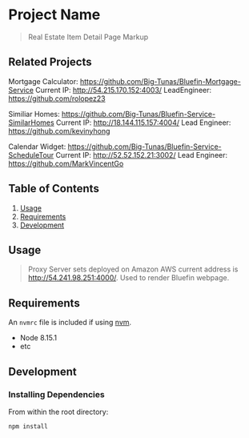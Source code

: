 # Project Name

> Real Estate Item Detail Page Markup

## Related Projects
Mortgage Calculator:
https://github.com/Big-Tunas/Bluefin-Mortgage-Service
Current IP: http://54.215.170.152:4003/
LeadEngineer: https://github.com/rolopez23

Similiar Homes:
https://github.com/Big-Tunas/Bluefin-Service-SimilarHomes
Current IP: http://18.144.115.157:4004/
Lead Engineer: https://github.com/kevinyhong

Calendar Widget:
https://github.com/Big-Tunas/Bluefin-Service-ScheduleTour
Current IP: http://52.52.152.21:3002/
Lead Engineer: https://github.com/MarkVincentGo

## Table of Contents

1. [Usage](#Usage)
1. [Requirements](#requirements)
1. [Development](#development)

## Usage

> Proxy Server sets deployed on Amazon AWS current address is http://54.241.98.251:4000/. Used to render Bluefin webpage.

## Requirements

An `nvmrc` file is included if using [nvm](https://github.com/creationix/nvm).

- Node 8.15.1
- etc

## Development

### Installing Dependencies

From within the root directory:

```sh
npm install
```

